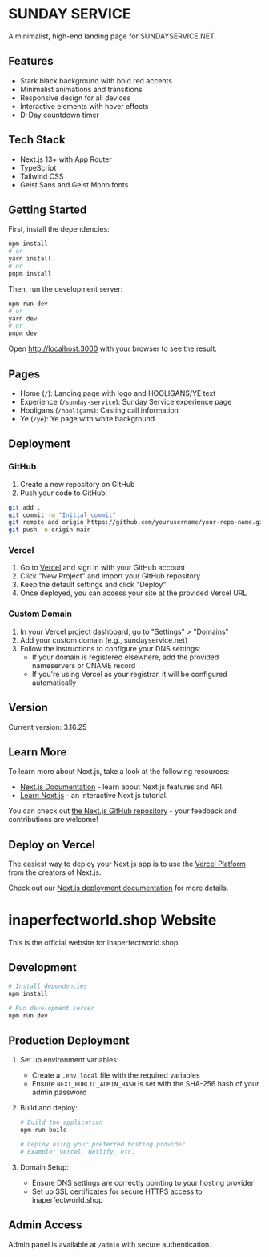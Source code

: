# SUNDAY SERVICE

A minimalist, high-end landing page for SUNDAYSERVICE.NET.

## Features

- Stark black background with bold red accents
- Minimalist animations and transitions
- Responsive design for all devices
- Interactive elements with hover effects
- D-Day countdown timer

## Tech Stack

- Next.js 13+ with App Router
- TypeScript
- Tailwind CSS
- Geist Sans and Geist Mono fonts

## Getting Started

First, install the dependencies:

```bash
npm install
# or
yarn install
# or
pnpm install
```

Then, run the development server:

```bash
npm run dev
# or
yarn dev
# or
pnpm dev
```

Open [http://localhost:3000](http://localhost:3000) with your browser to see the result.

## Pages

- Home (`/`): Landing page with logo and HOOLIGANS/YE text
- Experience (`/sunday-service`): Sunday Service experience page
- Hooligans (`/hooligans`): Casting call information
- Ye (`/ye`): Ye page with white background

## Deployment

### GitHub

1. Create a new repository on GitHub
2. Push your code to GitHub:

```bash
git add .
git commit -m "Initial commit"
git remote add origin https://github.com/yourusername/your-repo-name.git
git push -u origin main
```

### Vercel

1. Go to [Vercel](https://vercel.com) and sign in with your GitHub account
2. Click "New Project" and import your GitHub repository
3. Keep the default settings and click "Deploy"
4. Once deployed, you can access your site at the provided Vercel URL

### Custom Domain

1. In your Vercel project dashboard, go to "Settings" > "Domains"
2. Add your custom domain (e.g., sundayservice.net)
3. Follow the instructions to configure your DNS settings:
   - If your domain is registered elsewhere, add the provided nameservers or CNAME record
   - If you're using Vercel as your registrar, it will be configured automatically

## Version

Current version: 3.16.25

## Learn More

To learn more about Next.js, take a look at the following resources:

- [Next.js Documentation](https://nextjs.org/docs) - learn about Next.js features and API.
- [Learn Next.js](https://nextjs.org/learn) - an interactive Next.js tutorial.

You can check out [the Next.js GitHub repository](https://github.com/vercel/next.js) - your feedback and contributions are welcome!

## Deploy on Vercel

The easiest way to deploy your Next.js app is to use the [Vercel Platform](https://vercel.com/new?utm_medium=default-template&filter=next.js&utm_source=create-next-app&utm_campaign=create-next-app-readme) from the creators of Next.js.

Check out our [Next.js deployment documentation](https://nextjs.org/docs/app/building-your-application/deploying) for more details.

# inaperfectworld.shop Website

This is the official website for inaperfectworld.shop.

## Development

```bash
# Install dependencies
npm install

# Run development server
npm run dev
```

## Production Deployment

1. Set up environment variables:
   - Create a `.env.local` file with the required variables
   - Ensure `NEXT_PUBLIC_ADMIN_HASH` is set with the SHA-256 hash of your admin password

2. Build and deploy:
   ```bash
   # Build the application
   npm run build
   
   # Deploy using your preferred hosting provider
   # Example: Vercel, Netlify, etc.
   ```

3. Domain Setup:
   - Ensure DNS settings are correctly pointing to your hosting provider
   - Set up SSL certificates for secure HTTPS access to inaperfectworld.shop

## Admin Access

Admin panel is available at `/admin` with secure authentication.
